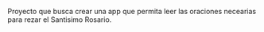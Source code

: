 Proyecto que busca crear una app que permita leer las oraciones necearias para rezar el Santisimo Rosario.
